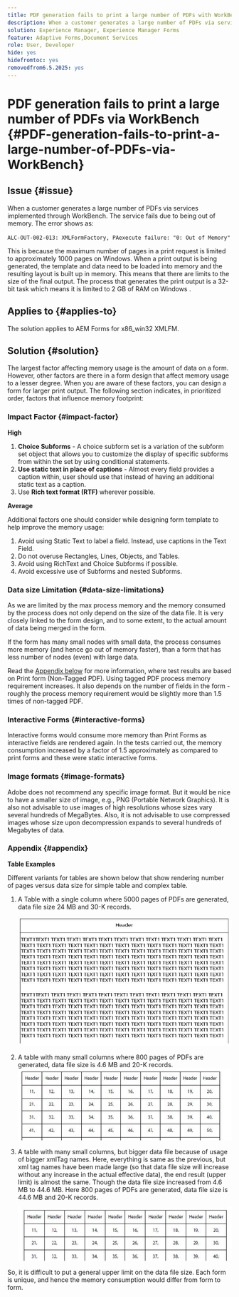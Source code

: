 ```yaml
---
title: PDF generation fails to print a large number of PDFs with WorkBench
description: When a customer generates a large number of PDFs via services implemented through WorkBench,  the print service fails.
solution: Experience Manager, Experience Manager Forms
feature: Adaptive Forms,Document Services
role: User, Developer
hide: yes
hidefromtoc: yes
removedfrom6.5.2025: yes
---
```

# PDF generation fails to print a large number of PDFs via WorkBench {#PDF-generation-fails-to-print-a-large-number-of-PDFs-via-WorkBench}

## Issue {#issue}

When a customer generates a large number of PDFs via services implemented through WorkBench. The service fails due to being out of memory. The error shows as:

`ALC-OUT-002-013: XMLFormFactory, PAexecute failure: "0: Out of Memory"`

<!-- Attached is a simplified template (BollatoRiservatiLandscape_table_simple.xdp) that simulates the problem.
Using the Designer, if we associate the template "BollatoRiservatiLandscape_table_semplice.xdp" with the XML file "BollatoRiservati.xml" during the generation of the pdf, the process comes to occupy 1.6 Gb of RAM. On the server side, with the complete template, the pdf generation process breaks down, occupying 2 GB of RAM.-->

This is because the maximum number of pages in a print request is limited to approximately 1000 pages on Windows. When a print output is being generated, the template and data need to be loaded into memory and the resulting layout is built up in memory. This means that there are limits to the size of the final output. The process that generates the print output is a 32-bit task which means it is limited to 2 GB of RAM on Windows <!--and 4 GB on UNIX-->.

## Applies to {#applies-to}

The solution applies to AEM Forms <!--JEE Server and AEM Forms on OSGi Server--> for x86_win32 XMLFM.

## Solution {#solution}

The largest factor affecting memory usage is the amount of data on a form. However, other factors are there in a form design that affect memory usage to a lesser degree. When you are aware of these factors, you can design a form for larger print output. The following section indicates, in prioritized order, factors that influence memory footprint:

### Impact Factor {#impact-factor}

**High**

1. **Choice Subforms** - A choice subform set is a variation of the subform set object that allows you to customize the display of specific subforms from within the set by using conditional statements.
1. **Use static text in place of captions** - Almost every field provides a caption within, user should use that instead of having an additional static text as a caption.
1. Use **Rich text format (RTF)** wherever possible.

**Average**

Additional factors one should consider while designing form template to help improve the memory usage:

1. Avoid using Static Text to label a field. Instead, use captions in the Text Field.
2. Do not overuse Rectangles, Lines, Objects, and Tables.
3. Avoid using RichText and Choice Subforms if possible.
4. Avoid excessive use of Subforms and nested Subforms.

### Data size Limitation {#data-size-limitations}

As we are limited by the max process memory and the memory consumed by the process does not only depend on the size of the data file. It is very closely linked to the form design, and to some extent, to the actual amount of data being merged in the form.

If the form has many small nodes with small data, the process consumes more memory (and hence go out of memory faster), than a form that has less number of nodes (even) with large data.

Read the [Appendix below](#appendix) for more information, where test results are based on Print form (Non-Tagged PDF). Using tagged PDF process memory requirement increases. It also depends on the number of fields in the form - roughly the process memory requirement would be slightly more than 1.5 times of non-tagged PDF.

### Interactive Forms {#interactive-forms}

Interactive forms would consume more memory than Print Forms as interactive fields are rendered again. In the tests carried out, the memory consumption increased by a factor of 1.5 approximately as compared to print forms and these were static interactive forms.

### Image formats {#image-formats}

Adobe does not recommend any specific image format. But it would be nice to have a smaller size of image, e.g.,  PNG (Portable Network Graphics). It is also not advisable to use images of high resolutions whose sizes vary several hundreds of MegaBytes. Also, it is not advisable to use compressed images whose size upon decompression expands to several hundreds of Megabytes of data.

### Appendix {#appendix}

**Table Examples**

Different variants for tables are shown below that show rendering number of pages versus data size for simple table and complex table.

1. A Table with a single column where 5000 pages of PDFs are generated, data file size 24 MB and 30-K records.

    ![table_single_column](/help/forms/using/assets/table_single_column.png)

1. A table with many small columns where 800 pages of PDFs are generated, data file size is 4.6 MB and 20-K records.
    ![table_many_small_columns](/help/forms/using/assets/table_many_small_columns.png)
    
1. A table with many small columns, but bigger data file because of usage of bigger xmlTag names.
Here, everything is same as the previous, but xml tag names have been made large (so that data file size will increase without any increase in the actual effective data), the end result (upper limit) is almost the same. Though the data file size increased from 4.6 MB to 44.6 MB. Here 800 pages of PDFs are generated, data file size is 44.6 MB and 20-K records.

    ![table_bigger_xml_tagname](/help/forms/using/assets/table_bigger_xml_tagname.png)

So, it is difficult to put a general upper limit on the data file size. Each form is unique, and hence the memory consumption would differ from form to form.
